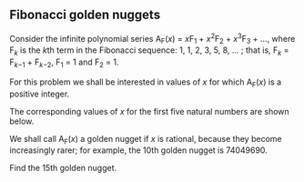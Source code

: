 ## Fibonacci golden nuggets

Consider the infinite polynomial series A<sub>F</sub>(<i>x</i>) = <i>x</i>F<sub>1</sub> + <i>x</i><sup>2</sup>F<sub>2</sub> + <i>x</i><sup>3</sup>F<sub>3</sub> + ..., where F<sub><i>k</i></sub> is the <i>k</i>th term in the Fibonacci sequence: 1, 1, 2, 3, 5, 8, ... ; that is, F<sub><i>k</i></sub> = F<sub><i>k</i>&#x2212;1</sub> + F<sub><i>k</i>&#x2212;2</sub>, F<sub>1</sub> = 1 and F<sub>2</sub> = 1.

For this problem we shall be interested in values of <i>x</i> for which A<sub>F</sub>(<i>x</i>) is a positive integer.

The corresponding values of <i>x</i> for the first five natural numbers are shown below.

We shall call A<sub>F</sub>(<i>x</i>) a golden nugget if <i>x</i> is rational, because they become increasingly rarer; for example, the 10th golden nugget is 74049690.

Find the 15th golden nugget.
